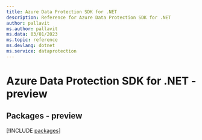 ```yaml
---
title: Azure Data Protection SDK for .NET
description: Reference for Azure Data Protection SDK for .NET
author: pallavit
ms.author: pallavit
ms.data: 03/01/2023
ms.topic: reference
ms.devlang: dotnet
ms.service: dataprotection
---
```

# Azure Data Protection SDK for .NET - preview
## Packages - preview
[!INCLUDE [packages](data-protection-index.md)]